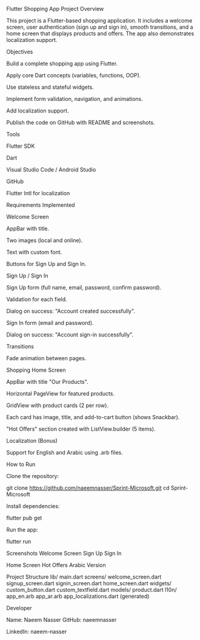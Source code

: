 Flutter Shopping App
Project Overview

This project is a Flutter-based shopping application. It includes a welcome screen, user authentication (sign up and sign in), smooth transitions, and a home screen that displays products and offers. The app also demonstrates localization support.

Objectives

Build a complete shopping app using Flutter.

Apply core Dart concepts (variables, functions, OOP).

Use stateless and stateful widgets.

Implement form validation, navigation, and animations.

Add localization support.

Publish the code on GitHub with README and screenshots.

Tools

Flutter SDK

Dart

Visual Studio Code / Android Studio

GitHub

Flutter Intl for localization

Requirements Implemented

Welcome Screen

AppBar with title.

Two images (local and online).

Text with custom font.

Buttons for Sign Up and Sign In.

Sign Up / Sign In

Sign Up form (full name, email, password, confirm password).

Validation for each field.

Dialog on success: "Account created successfully".

Sign In form (email and password).

Dialog on success: "Account sign-in successfully".

Transitions

Fade animation between pages.

Shopping Home Screen

AppBar with title "Our Products".

Horizontal PageView for featured products.

GridView with product cards (2 per row).

Each card has image, title, and add-to-cart button (shows Snackbar).

"Hot Offers" section created with ListView.builder (5 items).

Localization (Bonus)

Support for English and Arabic using .arb files.

How to Run

Clone the repository:

git clone https://github.com/naeemnasser/Sprint-Microsoft.git
cd Sprint-Microsoft


Install dependencies:

flutter pub get


Run the app:

flutter run

Screenshots
Welcome Screen	Sign Up	Sign In

	
	
Home Screen	Hot Offers	Arabic Version

	
	
Project Structure
lib/
  main.dart
  screens/
    welcome_screen.dart
    signup_screen.dart
    signin_screen.dart
    home_screen.dart
  widgets/
    custom_button.dart
    custom_textfield.dart
  models/
    product.dart
  l10n/
    app_en.arb
    app_ar.arb
    app_localizations.dart (generated)

Developer

Name: Naeem Nasser
GitHub: naeemnasser

LinkedIn: naeem-nasser